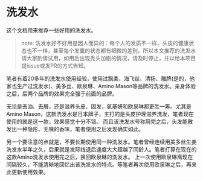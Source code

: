 # 洗发水

这个文档用来推荐一些好用的洗发水。

>note: 洗发水好不好用是因人而异的：每个人的发质不一样，头皮的健康状态也不一样，甚至每个发囊的状态都有细微的差别，所以本文推荐的洗发水请大家酌情试用，如用后出现秃头加剧的情况，请及时停止，并以给本项目提issue或发PR的方式告知。

笔者有着20多年的洗发水使用经验，使用过飘柔、海飞丝、清扬、雕牌(是的，他家也生产过洗发水)、美多丝、欧泉琳、Amino Mason等品牌的洗发水。亲身体验之后，后两个品牌的效果完全强于前面的品牌。

无论是去油、去屑，还是滋养头皮、固发，氨基妍和欧泉琳都更胜一筹。尤其是Amino Mason，这款洗发水是日本牌子，主打的是头皮护理滋养洗发，笔者现在使用的就是这一款，效果感觉十分不错。
而且该洗发水号称用完之后，头发能散发出一种隐形、无味的香味，笔者使用之后发现确实如此。

另一个要注意的点就是，不要长期使用同一种洗发水。笔者曾经连续用美多丝生姜洗发水半年之久，后果就是发际线退后速度大大超越了同龄人。笔者打算在现在的这款Amino洗发水使用完之后，换回欧泉琳的洗发水。
上一次使用欧泉琳离现在间隔较久，不能清晰地回忆出该洗发水的特点。等笔者再次使用欧泉琳之后，再来此更新使用效果。
